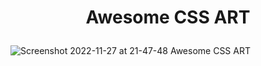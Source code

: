 # <p style="text-align:center" > Awesome CSS ART </p>

![Screenshot 2022-11-27 at 21-47-48 Awesome CSS ART](https://user-images.githubusercontent.com/69895353/204145918-e56a9f92-8fec-4dbf-aac5-c59378419ab2.png)
